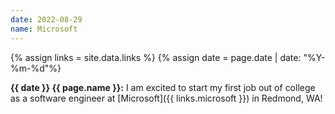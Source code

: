 ```yaml
---
date: 2022-08-29
name: Microsoft
---
```


{% assign links = site.data.links %}
{% assign date = page.date | date: "%Y-%m-%d"%}

**{{ date }} {{ page.name }}:** I am excited to start my first job out of
college as a software engineer at [Microsoft]({{ links.microsoft }}) in Redmond,
WA!
